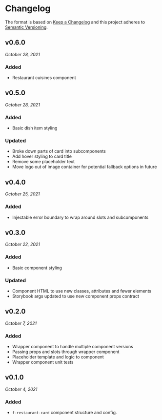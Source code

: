 # Changelog

The format is based on [Keep a Changelog](http://keepachangelog.com/en/1.0.0/)
and this project adheres to [Semantic Versioning](http://semver.org/spec/v2.0.0.html).

v0.6.0
------------------------------
*October 28, 2021*

### Added
- Restaurant cuisines component

v0.5.0
------------------------------
*October 28, 2021*

### Added
- Basic dish item styling
### Updated
- Broke down parts of card into subcomponents
- Add hover styling to card title
- Remove some placeholder text
- Move logo out of image container for potential fallback options in future

v0.4.0
------------------------------
*October 25, 2021*

### Added
- Injectable error boundary to wrap around slots and subcomponents

v0.3.0
------------------------------
*October 22, 2021*

### Added
- Basic component styling

### Updated
- Component HTML to use new classes, attributes and fewer elements
- Storybook args updated to use new component props contract

v0.2.0
------------------------------
*October 7, 2021*

### Added
- Wrapper component to handle multiple component versions
- Passing props and slots through wrapper component
- Placeholder template and logic to component
- Wrapper component unit tests

v0.1.0
------------------------------
*October 4, 2021*

### Added
- `f-restaurant-card` component structure and config.

